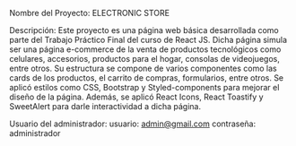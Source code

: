 Nombre del Proyecto: ELECTRONIC STORE

Descripción:
Este proyecto es una página web básica desarrollada como parte del Trabajo Práctico Final del curso de React JS. Dicha página  simula ser una página e-commerce de la venta de productos tecnológicos como celulares, accesorios, productos para el hogar, consolas de videojuegos, entre otros.
Su estructura se compone de varios componentes como las cards de los productos, el carrito de compras, formularios, entre otros. Se aplicó estilos como CSS, Bootstrap y Styled-components para mejorar el diseño de la página. Además, se aplicó React Icons, React Toastify y SweetAlert para darle interactividad a dicha página.

Usuario del administrador: 
usuario: admin@gmail.com
contraseña: administrador
